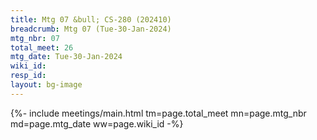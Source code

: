 ```yaml
---
title: Mtg 07 &bull; CS-280 (202410)
breadcrumb: Mtg 07 (Tue-30-Jan-2024)
mtg_nbr: 07
total_meet: 26
mtg_date: Tue-30-Jan-2024
wiki_id: 
resp_id: 
layout: bg-image
---
```


{%- include meetings/main.html
    tm=page.total_meet
    mn=page.mtg_nbr
    md=page.mtg_date
    ww=page.wiki_id
-%}
